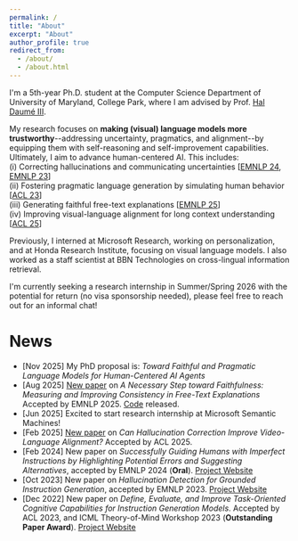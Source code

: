```yaml
---
permalink: /
title: "About"
excerpt: "About"
author_profile: true
redirect_from: 
  - /about/
  - /about.html
---
```


I'm a 5th-year Ph.D. student at the Computer Science Department of University of Maryland, College Park, where I am advised by Prof. [Hal Daumé III](http://users.umiacs.umd.edu/~hal3/). 

My research focuses on **making (visual) language models more trustworthy**--addressing uncertainty, pragmatics, and alignment--by equipping them with self-reasoning and self-improvement capabilities. Ultimately, I aim to advance human-centered AI.
This includes:\
(i) Correcting hallucinations and communicating uncertainties [[EMNLP 24](https://arxiv.org/abs/2402.16973), [EMNLP 23](https://arxiv.org/abs/2310.15319)]\
(ii) Fostering pragmatic language generation by simulating human behavior [[ACL 23](https://arxiv.org/abs/2301.05149)]\
(iii) Generating faithful free-text explanations [[EMNLP 25](https://arxiv.org/abs/2505.19299)]\
(iv) Improving visual-language alignment for long context understanding [[ACL 25](https://arxiv.org/abs/2502.15079)]

Previously, I interned at Microsoft Research, working on personalization, and at Honda Research Institute, focusing on visual language models. I also worked as a staff scientist at BBN Technologies on cross-lingual information retrieval.

I'm currently seeking a research internship in Summer/Spring 2026 with the potential for return (no visa sponsorship needed), please feel free to reach out for an informal chat!


# News

* [Nov 2025]  My PhD proposal is: *Toward Faithful and Pragmatic Language Models for Human-Centered AI Agents*
* [Aug 2025]  [New paper](https://arxiv.org/abs/2505.19299) on *A Necessary Step toward Faithfulness: Measuring and Improving Consistency in Free-Text Explanations* Accepted by EMNLP 2025. [Code](https://github.com/lingjunzhao/PEX_consistency) released.
* [Jun 2025]  Excited to start research internship at Microsoft Semantic Machines!
* [Feb 2025]  [New paper](https://arxiv.org/abs/2502.15079) on *Can Hallucination Correction Improve Video-Language Alignment?* Accepted by ACL 2025.
* [Feb 2024]  New paper on *Successfully Guiding Humans with Imperfect Instructions by Highlighting Potential Errors and Suggesting Alternatives*, accepted by EMNLP 2024 (**Oral**). [Project Website](https://lingjunzhao.github.io/HEAR.html)
* [Oct 2023]  New paper on *Hallucination Detection for Grounded Instruction Generation*, accepted by EMNLP 2023. [Project Website](https://lingjunzhao.github.io/hallucination_detection.html)
* [Dec 2022]  New paper on *Define, Evaluate, and Improve Task-Oriented Cognitive Capabilities for Instruction Generation Models*. Accepted by ACL 2023, and ICML Theory-of-Mind Workshop 2023 (**Outstanding Paper Award**). [Project Website](https://lingjunzhao.github.io/coop_instruction.html)
